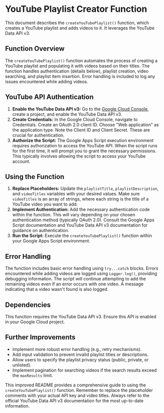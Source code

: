 

# YouTube Playlist Creator Function

This document describes the `createYouTubePlaylist()` function, which creates a YouTube playlist and adds videos to it.  It leverages the YouTube Data API v3.

## Function Overview

The `createYouTubePlaylist()` function automates the process of creating a YouTube playlist and populating it with videos based on their titles.  The function handles authentication (details below), playlist creation, video searching, and playlist item insertion.  Error handling is included to log any issues encountered while adding videos.

## YouTube API Authentication

1. **Enable the YouTube Data API v3:** Go to the [Google Cloud Console](https://console.cloud.google.com/), create a project, and enable the YouTube Data API v3.
2. **Create Credentials:** In the Google Cloud Console, navigate to Credentials. Create an OAuth 2.0 client ID. Choose "Web application" as the application type.  Note the Client ID and Client Secret.  These are crucial for authentication.
3. **Authorize the Script:**  The Google Apps Script execution environment requires authorization to access the YouTube API. When the script runs for the first time, it will prompt you to grant the necessary permissions.  This typically involves allowing the script to access your YouTube account.


##  Using the Function

1. **Replace Placeholders:** Update the `playlistTitle`, `playlistDescription`, and `videoTitles` variables with your desired values.  Make sure `videoTitles` is an array of strings, where each string is the title of a YouTube video you want to add.
2. **Implement Authentication:** Add the necessary authentication code within the function. This will vary depending on your chosen authentication method (typically OAuth 2.0).  Consult the Google Apps Script documentation and YouTube Data API v3 documentation for guidance on authentication.
3. **Run the Script:** Execute the `createYouTubePlaylist()` function within your Google Apps Script environment.


## Error Handling

The function includes basic error handling using `try...catch` blocks.  Errors encountered while adding videos are logged using `Logger.log()`, providing debugging information.  The script will continue attempting to add the remaining videos even if an error occurs with one video.  A message indicating that a video wasn't found is also logged.


## Dependencies

This function requires the YouTube Data API v3.  Ensure this API is enabled in your Google Cloud project.


##  Further Improvements

- Implement more robust error handling (e.g., retry mechanisms).
- Add input validation to prevent invalid playlist titles or descriptions.
- Allow users to specify the playlist privacy status (public, private, or unlisted).
- Implement pagination for searching videos if the search results exceed the `maxResults` limit.

This improved README provides a comprehensive guide to using the `createYouTubePlaylist()` function. Remember to replace the placeholder comments with your actual API key and video titles.  Always refer to the official YouTube Data API v3 documentation for the most up-to-date information.
